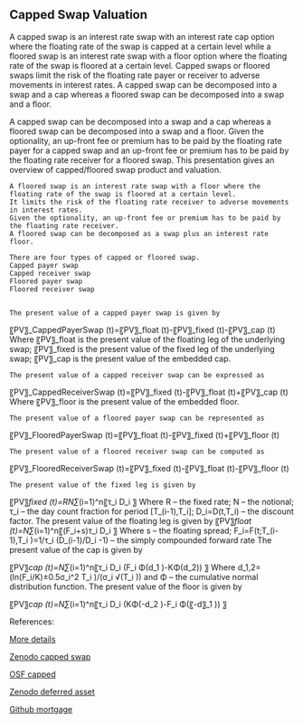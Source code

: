 ## Capped Swap Valuation
   
A capped swap is an interest rate swap with an interest rate cap option where the floating rate of the swap is capped at a certain level while a floored swap is an interest rate swap with a floor option where the floating rate of the swap is floored at a certain level. Capped swaps or floored swaps limit the risk of the floating rate payer or receiver to adverse movements in interest rates. A capped swap can be decomposed into a swap and a cap whereas a floored swap can be decomposed into a swap and a floor. 

A capped swap can be decomposed into a swap and a cap whereas a floored swap can be decomposed into a swap and a floor. Given the optionality, an up-front fee or premium has to be paid by the floating rate payer for a capped swap and an up-front fee or premium has to be paid by the floating rate receiver for a floored swap. This presentation gives an overview of capped/floored swap product and valuation.

	A floored swap is an interest rate swap with a floor where the floating rate of the swap is floored at a certain level.
	It limits the risk of the floating rate receiver to adverse movements in interest rates.
	Given the optionality, an up-front fee or premium has to be paid by the floating rate receiver.
	A floored swap can be decomposed as a swap plus an interest rate floor.

	There are four types of capped or floored swap.
	Capped payer swap
	Capped receiver swap
	Floored payer swap
	Floored receiver swap


	The present value of a capped payer swap is given by
〖PV〗_CappedPayerSwap (t)=〖PV〗_float (t)-〖PV〗_fixed (t)-〖PV〗_cap (t)
Where 
〖PV〗_float is the present value of the floating leg of the underlying swap;
 〖PV〗_fixed is the present value of the fixed leg of the underlying swap;
〖PV〗_cap is the present value of the embedded cap.

	The present value of a capped receiver swap can be expressed as
〖PV〗_CappedReceiverSwap (t)=〖PV〗_fixed (t)-〖PV〗_float (t)+〖PV〗_cap (t)
Where  〖PV〗_floor is the present value of the embedded floor.

	The present value of a floored payer swap can be represented as
〖PV〗_FlooredPayerSwap (t)=〖PV〗_float (t)-〖PV〗_fixed (t)+〖PV〗_floor (t)

	The present value of a floored receiver swap can be computed as
〖PV〗_FlooredReceiverSwap (t)=〖PV〗_fixed (t)-〖PV〗_float (t)-〖PV〗_floor (t)





	The present value of the fixed leg is given by
〖PV〗_fixed (t)=RN∑_(i=1)^n〖τ_i D_i 〗
Where R – the fixed rate; N – the notional; τ_i – the day count fraction for period [T_(i-1),T_i]; D_i=D(t,T_i) – the discount factor.
	The present value of the floating leg is given by
〖PV〗_float (t)=N∑_(i=1)^n〖(F_i+s)τ_i D_i 〗
Where s – the floating spread; F_i=F(t;T_(i-1),T_i )=1/τ_i  (D_(i-1)/D_i -1) – the simply compounded forward rate
	The present value of the cap is given by

〖PV〗_cap (t)=N∑_(i=1)^n〖τ_i D_i (F_i Φ(d_1 )-KΦ(d_2)) 〗
Where d_1,2=(ln⁡(F_i/K)±0.5σ_i^2 T_i )/(σ_i √(T_i )) and Φ – the cumulative normal distribution function.
	The present value of the floor is given by

〖PV〗_cap (t)=N∑_(i=1)^n〖τ_i D_i (KΦ(-d_2 )-F_i Φ(〖-d〗_1 )) 〗



References:

   
[More details](./IrCappedSwap-31.pdf)
   
[Zenodo capped swap](https://zenodo.org/record/6493574/files/Zenodo-IrCappedSwap.pdf)
 
[OSF capped](https://osf.io/jskhm/download)

[Zenodo deferred asset](https://zenodo.org/record/6547212)

[Github mortgage](https://github.com/cfrm17/MortgageAnalytics)


